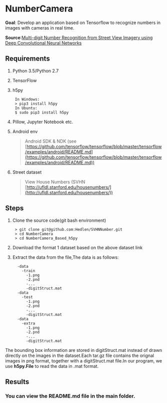 # NumberCamera #
**Goal**: Develop an application based on Tensorflow to recognize numbers in images with cameras in real time.

**Source**:[Multi-digit Number Recognition from Street View Imagery using Deep Convolutional Neural Networks](https://arxiv.org/pdf/1312.6082.pdf)

## Requirements ##
1. Python 3.5/Python 2.7
2. TensorFlow
3. h5py

        In Windows:
        > pip3 install h5py
        In Ubuntu:
		$ sudo pip3 install h5py

4. Pillow, Jupyter Notebook etc.
5. Android env

    >Android SDK & NDK (see [https://github.com/tensorflow/tensorflow/blob/master/tensorflow/examples/android/README.md](https://github.com/tensorflow/tensorflow/blob/master/tensorflow/examples/android/README.md))

6. Street dataset 

    >View House Numbers (SVHN [http://ufldl.stanford.edu/housenumbers/](http://ufldl.stanford.edu/housenumbers/))
## Steps ##
1. Clone the source code(git bash environment)

        > git clone git@github.com:Hedlen/SVHNNumber.git
        > cd NumberCamera
        > cd NumberCamera_Based_h5py
2. Download the format 1 dataset based on the above dataset link
3. Extract the data from the file,The data is as follows:

         -data
           -train
			 -1.png
			 -2.pnd
			 -...
			 -digitStruct.mat
		 -data
           -test
			 -1.png
			 -2.pnd
			 -...
			 -digitStruct.mat
		 -data
           -extra
			 -1.png
			 -2.pnd
			 -...
			 -digitStruct.mat
The bounding box information are stored in digitStruct.mat instead of drawn directly on the images in the dataset.Each tar.gz file contains the orignal images in png format, together with a digitStruct.mat file.In our program, we use **h5py.File** to read the data in .mat format.

## Results ##
### **You can view the README.md file in the main folder.** ###

